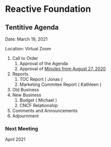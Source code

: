 # Reactive Foundation

## Tentitive Agenda

Date: March 19, 2021

Location: Virtual Zoom

1. Call to Order  
    1. Approval of the Agenda
    1. Approval of [Minutes from August 27, 2020](https://github.com/reactivefoundation/foundation/blob/master/meetings/2020-08-27/minutes.md)
1. Reports
    1. TOC Report ( Jonas )
    1. Marketing Commitee Report ( Kathleen )
1. Old Business
1. New Business
    1. Budget ( Michael )
    1. CNCF Relationship
1. Comments and Announcements
1. Adjournment

### Next Meeting 
April 2021
